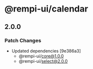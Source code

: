 # @rempi-ui/calendar

## 2.0.0

### Patch Changes

- Updated dependencies [9e386a3]
  - @rempi-ui/core@1.0.0
  - @rempi-ui/select@2.0.0
